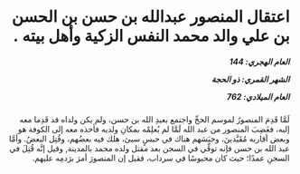 <h1 dir="rtl">اعتقال المنصور عبدالله بن حسن بن الحسن بن علي والد محمد النفس الزكية وأهل بيته  .</h1>

<h5 dir="rtl">العام الهجري:  144

الشهر القمري: ذو الحجة

العام الميلادي: 762</h5>

<p dir="rtl">لَمَّا قَدِمَ المنصورُ لموسم الحجِّ واجتمع بعبدِ الله بن حسن، ولم يكن ولداه قد قَدِما معه إليه، فغَضِبَ المنصور من عبد الله لَمَّا لم يُعلِمْه بمكانِ ولديه فأخذه معه إلى الكوفة هو وبعض أقاربه مُقَيَّدينَ، وحبَسَهم هناك في حبسٍ سيئ، هلك فيه بعضُهم، وقُتِل البعضُ. وأمَّا عبد الله بن حسن فإنه توفِّي في السجن بعد مقتل ولده محمد بالمدينة, وقيل إنَّه قُتِلَ في السجنِ عمدًا؛ حيث كان محبوسًا في سرداب، فقيل إن المنصورَ أمرَ برَدمِه عليهم.</p></br>
